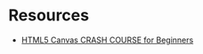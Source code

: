 # Resources
- [HTML5 Canvas CRASH COURSE for Beginners](https://www.youtube.com/watch?v=Yvz_axxWG4Y)